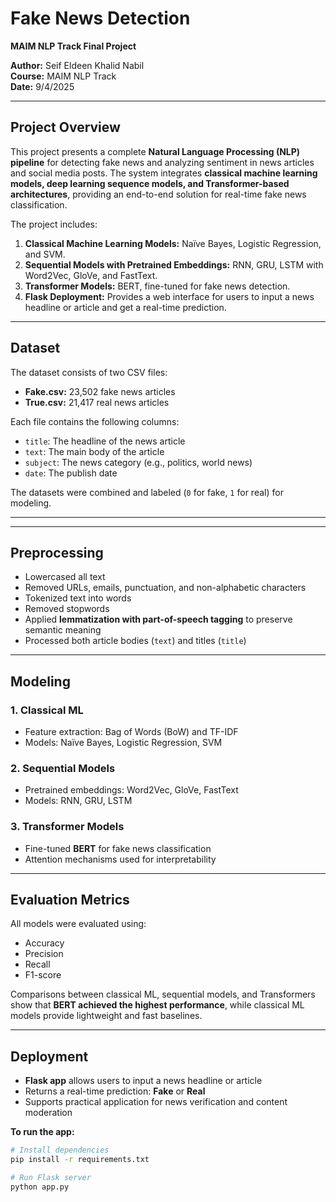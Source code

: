 # Fake News Detection
**MAIM NLP Track Final Project**

**Author:** Seif Eldeen Khalid Nabil  
**Course:** MAIM NLP Track  
**Date:** 9/4/2025

---

## Project Overview

This project presents a complete **Natural Language Processing (NLP) pipeline** for detecting fake news and analyzing sentiment in news articles and social media posts. The system integrates **classical machine learning models, deep learning sequence models, and Transformer-based architectures**, providing an end-to-end solution for real-time fake news classification.

The project includes:  
1. **Classical Machine Learning Models:** Naïve Bayes, Logistic Regression, and SVM.  
2. **Sequential Models with Pretrained Embeddings:** RNN, GRU, LSTM with Word2Vec, GloVe, and FastText.  
3. **Transformer Models:** BERT, fine-tuned for fake news detection.  
4. **Flask Deployment:** Provides a web interface for users to input a news headline or article and get a real-time prediction.

---

## Dataset

The dataset consists of two CSV files:

- **Fake.csv:** 23,502 fake news articles  
- **True.csv:** 21,417 real news articles

Each file contains the following columns:  
- `title`: The headline of the news article  
- `text`: The main body of the article  
- `subject`: The news category (e.g., politics, world news)  
- `date`: The publish date

The datasets were combined and labeled (`0` for fake, `1` for real) for modeling.

---

---

## Preprocessing

- Lowercased all text  
- Removed URLs, emails, punctuation, and non-alphabetic characters  
- Tokenized text into words  
- Removed stopwords  
- Applied **lemmatization with part-of-speech tagging** to preserve semantic meaning  
- Processed both article bodies (`text`) and titles (`title`)  

---

## Modeling

### 1. Classical ML
- Feature extraction: Bag of Words (BoW) and TF-IDF  
- Models: Naïve Bayes, Logistic Regression, SVM  

### 2. Sequential Models
- Pretrained embeddings: Word2Vec, GloVe, FastText  
- Models: RNN, GRU, LSTM  

### 3. Transformer Models
- Fine-tuned **BERT** for fake news classification  
- Attention mechanisms used for interpretability  

---

## Evaluation Metrics

All models were evaluated using:  
- Accuracy  
- Precision  
- Recall  
- F1-score  

Comparisons between classical ML, sequential models, and Transformers show that **BERT achieved the highest performance**, while classical ML models provide lightweight and fast baselines.

---

## Deployment

- **Flask app** allows users to input a news headline or article  
- Returns a real-time prediction: **Fake** or **Real**  
- Supports practical application for news verification and content moderation  

**To run the app:**

```bash
# Install dependencies
pip install -r requirements.txt

# Run Flask server
python app.py



